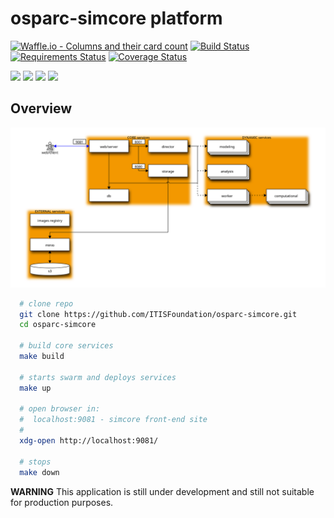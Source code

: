 # osparc-simcore platform

[![Waffle.io - Columns and their card count](https://badge.waffle.io/ITISFoundation/osparc-simcore.svg?columns=Backlog,In%20Progress,Review,Done)](https://waffle.io/ITISFoundation/osparc-simcore)
[![Build Status](https://travis-ci.org/ITISFoundation/osparc-simcore.svg?branch=master)](https://travis-ci.org/ITISFoundation/osparc-simcore)
[![Requirements Status](https://requires.io/github/ITISFoundation/osparc-simcore/requirements.svg?branch=master)](https://requires.io/github/ITISFoundation/osparc-simcore/requirements/?branch=master)
[![Coverage Status](https://coveralls.io/repos/github/ITISFoundation/osparc-simcore/badge.svg?branch=master)](https://coveralls.io/github/ITISFoundation/osparc-simcore?branch=master)


[![](https://img.shields.io/microbadger/image-size/itisfoundation/webserver/staging-latest.svg?label=webserver&style=flat)](https://microbadger.com/images/itisfoundation/webserver "More on itisfoundation/webserver:staging-latest image")
[![](https://img.shields.io/microbadger/image-size/itisfoundation/director/staging-latest.svg?label=director&style=flat)](https://microbadger.com/images/itisfoundation/director "More on itisfoundation/director:staging-latest image")
[![](https://img.shields.io/microbadger/image-size/itisfoundation/sidecar/staging-latest.svg?label=sidecar&style=flat)](https://microbadger.com/images/itisfoundation/sidecar "More on itisfoundation/sidecar:staging-latest image")
[![](https://img.shields.io/microbadger/image-size/itisfoundation/storage/staging-latest.svg?label=storage&style=flat)](https://microbadger.com/images/itisfoundation/storage "More on itisfoundation/storage:staging-latest image")

## Overview

![service-web](docs/img/service-interaction.svg)


```bash
  # clone repo
  git clone https://github.com/ITISFoundation/osparc-simcore.git
  cd osparc-simcore

  # build core services
  make build

  # starts swarm and deploys services
  make up

  # open browser in:
  #  localhost:9081 - simcore front-end site
  #
  xdg-open http://localhost:9081/

  # stops
  make down
```




**WARNING** This application is still under development and still not suitable for production purposes.
